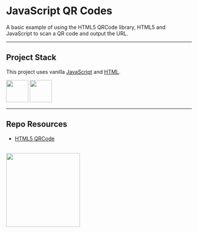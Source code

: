 # JavaScript QR Codes

A basic example of using the HTML5 QRCode library, HTML5 and JavaScript to scan a QR code and output the URL.

---

## Project Stack

This project uses vanilla [JavaScript](https://developer.mozilla.org/en-US/docs/Web/JavaScript) and [HTML](https://www.w3.org/html/).

<img src="https://console.codeadam.ca/api/image/javascript" width="60"> <img src="https://console.codeadam.ca/api/image/html" width="60"> 

---

## Repo Resources

- [HTML5 QRCode](https://github.com/mebjas/html5-qrcode/)

<br>
<a href="https://codeadam.ca">
<img src="https://cdn.codeadam.ca/images@1.0.0/codeadam-logo-coloured-horizontal.png" width="200">
</a>
